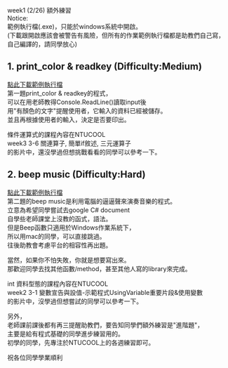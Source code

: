 week1 (2/26) 額外練習</br>
Notice:<br/>
範例執行檔(.exe)，只能於windows系統中開啟。<br/>
(下載跟開啟應該會被警告有風險，但所有的作業範例執行檔都是助教們自己寫，自己編譯的，請同學放心)<br/>

   
<h2>
   1. print_color & readkey (Difficulty:Medium)
</h2>
<p>
   <a href="https://drive.google.com/file/d/1mQQMmVnSCQWTWkBLT2FxU3hboqHWa-2a/view?usp=sharing">點此下載範例執行檔</a></br>
   第一題print_color & readkey的程式，<br/>
   可以在用老師教得Console.ReadLine()讀取input後<br/>
   用"有顏色的文字"提醒使用者，它輸入的資料已經被儲存。<br/>
   並且再根據使用者的輸入，決定是否要印出。<br/>

   條件運算式的課程內容在NTUCOOL<br/>
   week3 3-6 關連算子, 簡單if敘述, 三元運算子<br/>
   的影片中，還沒學過但想挑戰看看的同學可以參考一下。<br/>
</p>   
<h2>
2. beep music (Difficulty:Hard)<br/>
</h2>
<p>
   <a href="https://drive.google.com/file/d/1CkXl9tfTGOt_1rtBHNNdbUyz8F2d3hIC/view?usp=sharing">點此下載範例執行檔</a></br>
   第二題的beep music是利用電腦的逼逼聲來演奏音樂的程式。<br/>
   立意為希望同學嘗試去google C# document<br/>
   自學些老師課堂上沒教的函式，語法。<br/>
   但是Beep函數只適用於Windows作業系統下，<br/>
   所以用mac的同學，可以直接跳過。<br/>
   往後助教會考慮平台的相容性再出題。<br/>
   
   當然，如果你不怕失敗，你就是想要寫出來。<br/>
   那歡迎同學去找其他函數/method，甚至其他人寫的library來完成。<br/>
   
   int 資料型態的課程內容在NTUCOOL<br/>
   week2 3-1 變數宣告與設值-示範程式UsingVariable重要片段&使用變數<br/>
   的影片中，沒學過但想嘗試的同學可以參考一下。<br/>
</p>
<p>
   另外，<br/>
   老師課前課後都有再三提醒助教們，要告知同學們額外練習是"進階題"，<br/>
   主要是給有程式基礎的同學進步練習用的。<br/>
   初學的同學，先專注於NTUCOOL上的各週練習即可。<br/>
</p>
   
   祝各位同學學業順利
